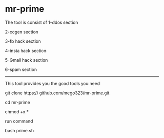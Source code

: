 # mr-prime
The tool is consist of
1-ddos section

2-ccgen section

3-fb hack section

4-insta hack section

5-Gmail hack section

6-spam section

----------------------------------

This tool provides you the good tools you need

git clone https:// github.com/mego323/mr-prime.git

cd mr-prime 

chmod +x *

run command

bash prime.sh
